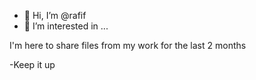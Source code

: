 - 👋 Hi, I’m @rafif
- 👀 I’m interested in ...

I'm here to share files from my work for the last 2 months


-Keep it up
